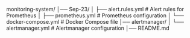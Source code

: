 monitoring-system/
│── Sep-23/
│   ├── alert.rules.yml # Alert rules for Prometheus
│   ├── prometheus.yml  # Prometheus configuration
│   └── docker-compose.yml # Docker Compose file
│── alertmanager/
│   └── alertmanager.yml # Alertmanager configuration
│── README.md


